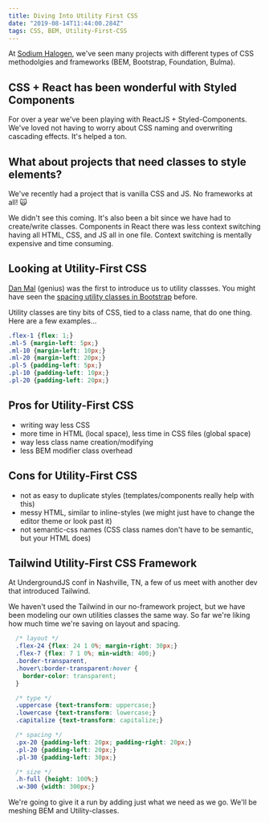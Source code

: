 ```yaml
---
title: Diving Into Utility First CSS
date: "2019-08-14T11:44:00.284Z"
tags: CSS, BEM, Utility-First-CSS
---
```


At [Sodium Halogen](http://sodiumhalogen.com?ref=chancesmithio-blog), we've seen many projects with different types of CSS methodolgies and frameworks (BEM, Bootstrap, Foundation, Bulma).

## CSS + React has been wonderful with Styled Components

For over a year we've been playing with ReactJS + Styled-Components. We've loved not having to worry about CSS naming and overwriting cascading effects. It's helped a ton.

## What about projects that need classes to style elements?

We've recently had a project that is vanilla CSS and JS. No frameworks at all! 🙀

We didn't see this coming. It's also been a bit since we have had to create/write classes. Components in React there was less context switching having all HTML, CSS, and JS all in one file. Context switching is mentally expensive and time consuming.

## Looking at Utility-First CSS

[Dan Mal](http://danmall.me/) (genius) was the first to introduce us to utility classses. You might have seen the [spacing utility classes in Bootstrap](https://getbootstrap.com/docs/4.3/utilities/spacing/) before.

Utility classes are tiny bits of CSS, tied to a class name, that do one thing. Here are a few examples...

```css
.flex-1 {flex: 1;}
.ml-5 {margin-left: 5px;}
.ml-10 {margin-left: 10px;}
.ml-20 {margin-left: 20px;}
.pl-5 {padding-left: 5px;}
.pl-10 {padding-left: 10px;}
.pl-20 {padding-left: 20px;}
```

## Pros for Utility-First CSS

- writing way less CSS
- more time in HTML (local space), less time in CSS files (global space)
- way less class name creation/modifying
- less BEM modifier class overhead

## Cons for Utility-First CSS

- not as easy to duplicate styles (templates/components really help with this)
- messy HTML, similar to inline-styles (we might just have to change the editor theme or look past it)
- not semantic-css names (CSS class names don't have to be semantic, but your HTML does)

## Tailwind Utility-First CSS Framework

At UndergroundJS conf in Nashville, TN, a few of us meet with another dev that introduced Tailwind.

We haven't used the Tailwind in our no-framework project, but we have been modeling our own utilities classes the same way. So far we're liking how much time we're saving on layout and spacing.

```css
  /* layout */
  .flex-24 {flex: 24 1 0%; margin-right: 30px;}
  .flex-7 {flex: 7 1 0%; min-width: 400;}
  .border-transparent, 
  .hover\:border-transparent:hover {
    border-color: transparent;
  }

  /* type */
  .uppercase {text-transform: uppercase;}
  .lowercase {text-transform: lowercase;}
  .capitalize {text-transform: capitalize;}

  /* spacing */
  .px-20 {padding-left: 20px; padding-right: 20px;}
  .pl-20 {padding-left: 20px;}
  .pl-30 {padding-left: 30px;}

  /* size */
  .h-full {height: 100%;}
  .w-300 {width: 300px;}
```

We're going to give it a run by adding just what we need as we go. We'll be meshing BEM and Utility-classes.